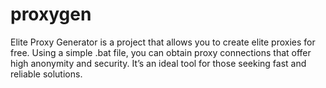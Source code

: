 # proxygen
Elite Proxy Generator is a project that allows you to create elite proxies for free. Using a simple .bat file, you can obtain proxy connections that offer high anonymity and security. It’s an ideal tool for those seeking fast and reliable solutions.
